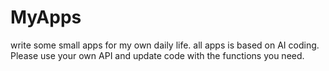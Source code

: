 # MyApps
write some small apps for my own daily life.
all apps is based on AI coding.
Please use your own API and update code with the functions you need.
